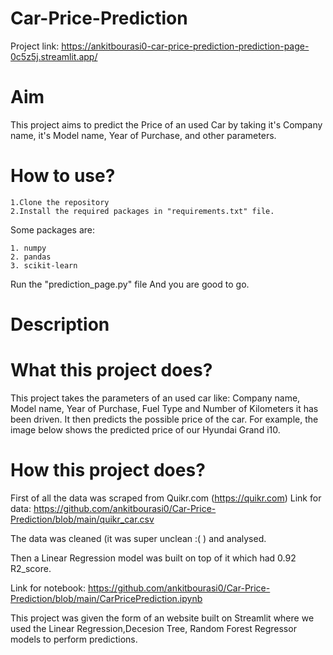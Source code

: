 ﻿# Car-Price-Prediction
Project link: https://ankitbourasi0-car-price-prediction-prediction-page-0c5z5j.streamlit.app/
# Aim
This project aims to predict the Price of an used Car by taking it's Company name, it's Model name, Year of Purchase, and other parameters.
# How to use? 
    1.Clone the repository
    2.Install the required packages in "requirements.txt" file.  
Some packages are:

    1. numpy
    2. pandas
    3. scikit-learn
Run the "prediction_page.py" file And you are good to go.
# Description
# What this project does? 

This project takes the parameters of an used car like: Company name, Model name, Year of Purchase, Fuel Type and Number of Kilometers it has been driven.
It then predicts the possible price of the car. For example, the image below shows the predicted price of our Hyundai Grand i10.


# How this project does?
First of all the data was scraped from Quikr.com (https://quikr.com) Link for data: https://github.com/ankitbourasi0/Car-Price-Prediction/blob/main/quikr_car.csv

The data was cleaned (it was super unclean :( ) and analysed.

Then a Linear Regression model was built on top of it which had 0.92 R2_score.

Link for notebook: https://github.com/ankitbourasi0/Car-Price-Prediction/blob/main/CarPricePrediction.ipynb

This project was given the form of an website built on Streamlit where we used the Linear Regression,Decesion Tree, Random Forest Regressor models to perform predictions.

